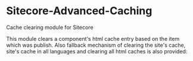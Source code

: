 # Sitecore-Advanced-Caching
Cache clearing module for Sitecore

This module clears a component's html cache entry based on the item which was publish. Also fallback mechanism of clearing the site's cache, site's cache in all languages and clearing all html caches is also provided:

